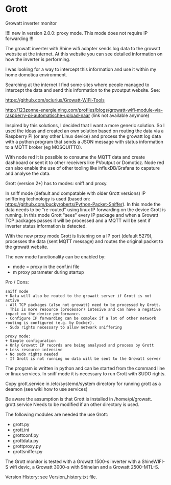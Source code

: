 # Grott
Growatt inverter monitor

!!!! new in version 2.0.0: proxy mode. This mode does not require IP forwarding !!!  

The growatt inverter with Shine wifi adapter sends log data to the growatt website at the internet. At this website you can see detailed information on how the inverter is performing. 

I was looking for a way to intercept this information and use it within my home domotica environment. 

Searching at the internet I find some sites where people managed to intercept the data and send this information to the pvoutput website. 
See: 

https://github.com/sciurius/Growatt-WiFi-Tools 

http://123zonne-energie.ning.com/profiles/blogs/growatt-wifi-module-via-raspberry-pi-automatische-upload-naar
(link not available anymore)

Inspired by this solutions, I decided that I want a more generic solution. So I used the ideas and created an own solution based on routing the data via a Raspberry Pi (or any other Linux device) and process the growatt log data with a python program that sends a JSON message with status information to a MQTT broker (eg MOSQUITTO). 

With node red it is possible to consume the MQTT data and create dashboard or sent it to other receivers like PVoutput or Domoticz. Node red can also enable the use of other tooling like influxDB/Grafana to capature and analyse the data. 

Grott (version 2+) has to modes: sniff and proxy. 

In sniff mode (default and compatable with older Grott versions) IP sniffering technology is used (based on: https://github.com/buckyroberts/Python-Packet-Sniffer). In this mode the data needs to be "re-routed" using linux IP forwarding on the device Grott is running. In this mode Grott "sees" every IP package and when a Growatt TCP packages passes it will be processed and a MQTT will be sent if inverter status information is detected. 

With the new proxy mode Grott is listening on a IP port (default 5279), processes the data (sent MQTT message) and routes the original packet to the growatt website. 

The new mode functionality can be enabled by: 

- mode = proxy in the conf.ini file 
- m proxy parameter during startup

Pro / Cons: 

    sniff mode
    + Data will also be routed to the growatt server if Grott is not active
    - All TCP packages (also not growatt) need to be processed by Grott. 
      This is more resource (processor) intesive and can have a negative impact on the device performance.
    - Configure IP forwarding can be complex if a lot of other network routing is configured (e.g. by Docker). 
    - Sudo rights necessary to allow network sniffering
    
    proxy mode: 
    + Simple configuration 
    + Only Growatt IP records are being analysed and process by Grott 
    + Less resource intensive 
    + No sudo rights needed
    - If Grott is not running no data will be sent to the Growatt server

The program is written in python and can be started from the command line or linux services. In sniff mode it is necessary to run Grott with SUDO rights. 

Copy grott.service in /etc/systemd/system directory for running grott as a deamon (see wiki how to use services)

Be aware the assumption is that Grott is installed in /home/pi/growatt. grott.service Needs to be modified if an other directory is used. 

The following modules are needed the use Grott:
- grott.py
- grott.ini
- grottconf.py
- grottdata.py
- grottproxy.py
- grottsniffer.py

The Grott monitor is tested with a Growatt 1500-s inverter with a ShineWIFI-S wifi devic, a Growatt 3000-s with Shinelan and a Growatt 2500-MTL-S. 

Version History: see Version_history.txt file. 
